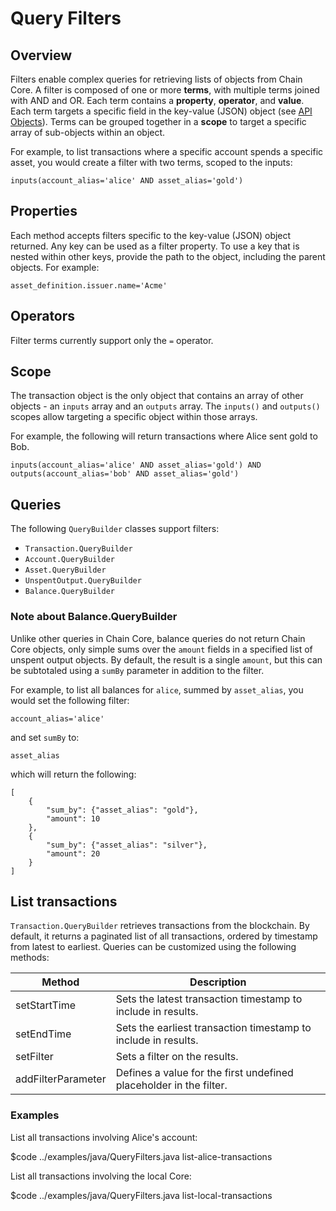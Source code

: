# Query Filters

## Overview

Filters enable complex queries for retrieving lists of objects from Chain Core. A filter is composed of one or more **terms**, with multiple terms joined with AND and OR. Each term contains a **property**, **operator**, and **value**. Each term targets a specific field in the key-value (JSON) object (see [API Objects](../reference/api-objects.md)). Terms can be grouped together in a **scope** to target a specific array of sub-objects within an object.

For example, to list transactions where a specific account spends a specific asset, you would create a filter with two terms, scoped to the inputs:

```
inputs(account_alias='alice' AND asset_alias='gold')
```

## Properties

Each method accepts filters specific to the key-value (JSON) object returned. Any key can be used as a filter property. To use a key that is nested within other keys, provide the path to the object, including the parent objects. For example:

```
asset_definition.issuer.name='Acme'
```

## Operators

Filter terms currently support only the `=` operator.

## Scope

The transaction object is the only object that contains an array of other objects - an `inputs` array and an `outputs` array. The `inputs()` and `outputs()` scopes allow targeting a specific object within those arrays.

For example, the following will return transactions where Alice sent gold to Bob.

```
inputs(account_alias='alice' AND asset_alias='gold') AND outputs(account_alias='bob' AND asset_alias='gold')
```

## Queries

The following `QueryBuilder` classes support filters:

* `Transaction.QueryBuilder`
* `Account.QueryBuilder`
* `Asset.QueryBuilder`
* `UnspentOutput.QueryBuilder`
* `Balance.QueryBuilder`

### Note about Balance.QueryBuilder

Unlike other queries in Chain Core, balance queries do not return Chain Core objects, only simple sums over the `amount` fields in a specified list of unspent output objects. By default, the result is a single `amount`, but this can be subtotaled using a `sumBy` parameter in addition to the filter.

For example, to list all balances for `alice`, summed by `asset_alias`, you would set the following filter:

```
account_alias='alice'
```

and set `sumBy` to:

```
asset_alias
```

which will return the following:

```
[
    {
        "sum_by": {"asset_alias": "gold"},
        "amount": 10
    },
    {
        "sum_by": {"asset_alias": "silver"},
        "amount": 20
    }
]
```

## List transactions

`Transaction.QueryBuilder` retrieves transactions from the blockchain. By default, it returns a paginated list of all transactions, ordered by timestamp from latest to earliest. Queries can be customized using the following methods:

| Method             | Description                                                        |
|--------------------|--------------------------------------------------------------------|
| setStartTime       | Sets the latest transaction timestamp to include in results.       |
| setEndTime         | Sets the earliest transaction timestamp to include in results.     |
| setFilter          | Sets a filter on the results.                                      |
| addFilterParameter | Defines a value for the first undefined placeholder in the filter. |

### Examples

List all transactions involving Alice's account:

$code ../examples/java/QueryFilters.java list-alice-transactions

List all transactions involving the local Core:

$code ../examples/java/QueryFilters.java list-local-transactions
